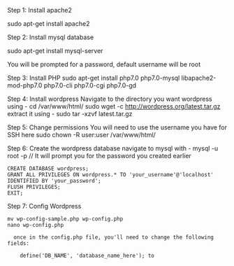 Step 1: Install apache2

  sudo apt-get install apache2
  
Step 2: Install mysql database

  sudo apt-get install mysql-server
  
  You will be prompted for a password, default username will be root
  
Step 3: Install PHP
  sudo apt-get install php7.0 php7.0-mysql libapache2-mod-php7.0 php7.0-cli php7.0-cgi php7.0-gd
  
Step 4: Install wordpress
  Navigate to the directory you want wordpress using - cd /var/www/html/
    sudo wget -c http://wordpress.org/latest.tar.gz
  extract it using - sudo tar -xzvf latest.tar.gz
  
Step 5: Change permissions
  You will need to use the username you have for SSH here
    sudo chown -R user:user /var/www/html/
    
Step 6: Create the wordpress database
  navigate to mysql with - mysql -u root -p // It will prompt you for the password you created earlier
  
    CREATE DATABASE wordpress;
    GRANT ALL PRIVILEGES ON wordpress.* TO 'your_username'@'localhost' IDENTIFIED BY 'your_password';
    FLUSH PRIVILEGES;
    EXIT;
    
 
Step 7: Config Wordpress
  
    mv wp-config-sample.php wp-config.php
    nano wp-config.php
    
      once in the config.php file, you'll need to change the following fields:
      
        define('DB_NAME', 'database_name_here'); to 
   
